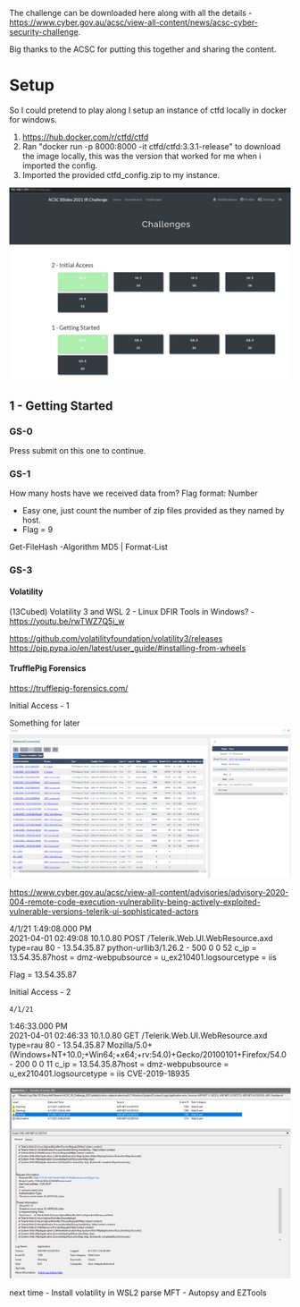 The challenge can be downloaded here along with all the details - https://www.cyber.gov.au/acsc/view-all-content/news/acsc-cyber-security-challenge.

Big thanks to the ACSC for putting this together and sharing the content.

# Setup
So I could pretend to play along I setup an instance of ctfd locally in docker for windows.
1. https://hub.docker.com/r/ctfd/ctfd
2. Ran "docker run -p 8000:8000 -it ctfd/ctfd:3.3.1-release" to download the image locally, this was the version that worked for me when i imported the config.
3. Imported the provided ctfd_config.zip to my instance.

![](2022-01-20-19-06-48.png)

## 1 - Getting Started
### GS-0
Press submit on this one to continue.
### GS-1
How many hosts have we received data from?
Flag format: Number

* Easy one, just count the number of zip files provided as they named by host.
* Flag = 9



Get-FileHash  -Algorithm MD5 | Format-List





### GS-3
#### Volatility
(13Cubed) Volatility 3 and WSL 2 - Linux DFIR Tools in Windows? - https://youtu.be/rwTWZ7Q5i_w


https://github.com/volatilityfoundation/volatility3/releases
https://pip.pypa.io/en/latest/user_guide/#installing-from-wheels

#### TrufflePig Forensics
https://trufflepig-forensics.com/


Initial Access - 1




Something for later
![](2022-01-21-16-11-07.png)



https://www.cyber.gov.au/acsc/view-all-content/advisories/advisory-2020-004-remote-code-execution-vulnerability-being-actively-exploited-vulnerable-versions-telerik-ui-sophisticated-actors

4/1/21
1:49:08.000 PM	
2021-04-01 02:49:08 10.1.0.80 POST /Telerik.Web.UI.WebResource.axd type=rau 80 - 13.54.35.87 python-urllib3/1.26.2 - 500 0 0 52
c_ip = 13.54.35.87host = dmz-webpubsource = u_ex210401.logsourcetype = iis

Flag = 13.54.35.87

Initial Access - 2

	4/1/21
1:46:33.000 PM	
2021-04-01 02:46:33 10.1.0.80 GET /Telerik.Web.UI.WebResource.axd type=rau 80 - 13.54.35.87 Mozilla/5.0+(Windows+NT+10.0;+Win64;+x64;+rv:54.0)+Gecko/20100101+Firefox/54.0 - 200 0 0 11
c_ip = 13.54.35.87host = dmz-webpubsource = u_ex210401.logsourcetype = iis
CVE-2019-18935

![](2022-01-21-15-45-20.png)



next time - Install volatility in WSL2
parse MFT - Autopsy and EZTools
